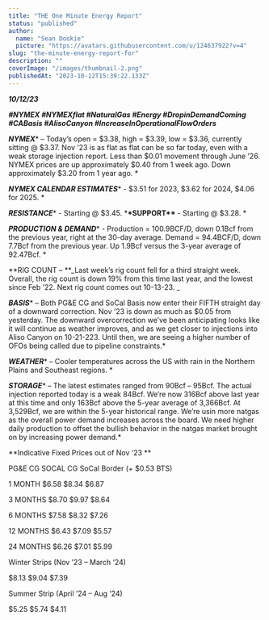 ```yaml
---
title: "THE One Minute Energy Report"
status: "published"
author:
  name: "Sean Dookie"
  picture: "https://avatars.githubusercontent.com/u/124637922?v=4"
slug: "the-minute-energy-report-for"
description: ""
coverImage: "/images/thumbnail-2.png"
publishedAt: "2023-10-12T15:39:22.133Z"
---
```


**_10/12/23_**

**_\#NYMEX #NYMEXflat #NaturalGas #Energy #DropinDemandComing #CABasis #AlisoCanyon #IncreaseInOperationalFlowOrders_**

**_NYMEX_**\* – Today’s open = $3.38, high = $3.39, low = $3.36, currently sitting @ $3.37. Nov ’23 is as flat as flat can be so far today, even with a weak storage injection report. Less than $0.01 movement through June ’26. NYMEX prices are up approximately $0.40 from 1 week ago. Down approximately $3.20 from 1 year ago. \*

**_NYMEX CALENDAR ESTIMATES_**\* - $3.51 for 2023, $3.62 for 2024, $4.06 for 2025. \*

**_RESISTANCE_**\* - Starting @ $3.45. \***\*SUPPORT\*\*** \- Starting @ $3.28. \*

**_PRODUCTION & DEMAND_**\* - Production = 100.9BCF/D, down 0.1Bcf from the previous year, right at the 30-day average. Demand = 94.4BCF/D, down 7.7Bcf from the previous year. Up 1.9Bcf versus the 3-year average of 92.47Bcf. \*

\*\*RIG COUNT – \*\*_Last week’s rig count fell for a third straight week. Overall, the rig count is down 19% from this time last year, and the lowest since Feb ’22. Next rig count comes out 10-13-23. _

**_BASIS_**\* – Both PG&E CG and SoCal Basis now enter their FIFTH straight day of a downward correction. Nov ’23 is down as much as $0.05 from yesterday. The downward overcorrection we’ve been anticipating looks like it will continue as weather improves, and as we get closer to injections into Aliso Canyon on 10-21-223. Until then, we are seeing a higher number of OFOs being called due to pipeline constraints.\*

**_WEATHER_**\* – Cooler temperatures across the US with rain in the Northern Plains and Southeast regions. \*

**_STORAGE_**\* – The latest estimates ranged from 90Bcf – 95Bcf. The actual injection reported today is a weak 84Bcf. We’re now 316Bcf above last year at this time and only 163Bcf above the 5-year average of 3,366Bcf. At 3,529Bcf, we are within the 5-year historical range. We’re usin more natgas as the overall power demand increases across the board. We need higher daily production to offset the bullish behavior in the natgas market brought on by increasing power demand.\*

**Indicative Fixed Prices out of Nov ‘23 **

PG&E CG SOCAL CG SoCal Border (+ $0.53 BTS)

1 MONTH $6.58 $8.34 $6.87

3 MONTHS $8.70 $9.97 $8.64

6 MONTHS $7.58 $8.32 $7.26

12 MONTHS $6.43 $7.09 $5.57

24 MONTHS $6.26 $7.01 $5.99

Winter Strips (Nov ’23 – March ‘24)

$8.13 $9.04 $7.39

Summer Strip (April ’24 – Aug ‘24)

$5.25 $5.74 $4.11
